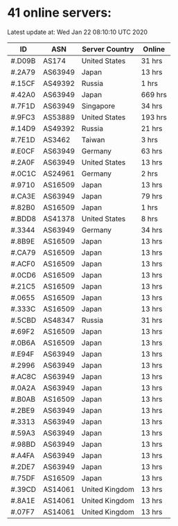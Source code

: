 # 41 online servers:

Latest update at: Wed Jan 22 08:10:10 UTC 2020

| ID | ASN | Server Country | Online |
| -- | --- | -------------- | ------ |
| #.D09B | AS174 | United States | 31 hrs |
| #.2A79 | AS63949 | Japan | 13 hrs |
| #.15CF | AS49392 | Russia | 1 hrs |
| #.42A0 | AS63949 | Japan | 669 hrs |
| #.7F1D | AS63949 | Singapore | 34 hrs |
| #.9FC3 | AS53889 | United States | 193 hrs |
| #.14D9 | AS49392 | Russia | 21 hrs |
| #.7E1D | AS3462 | Taiwan | 3 hrs |
| #.E0CF | AS63949 | Germany | 63 hrs |
| #.2A0F | AS63949 | United States | 13 hrs |
| #.0C1C | AS24961 | Germany | 2 hrs |
| #.9710 | AS16509 | Japan | 13 hrs |
| #.CA3E | AS63949 | Japan | 79 hrs |
| #.82B0 | AS16509 | Japan | 1 hrs |
| #.BDD8 | AS41378 | United States | 8 hrs |
| #.3344 | AS63949 | Germany | 34 hrs |
| #.8B9E | AS16509 | Japan | 13 hrs |
| #.CA79 | AS16509 | Japan | 13 hrs |
| #.ACF0 | AS16509 | Japan | 13 hrs |
| #.0CD6 | AS16509 | Japan | 13 hrs |
| #.21C5 | AS16509 | Japan | 13 hrs |
| #.0655 | AS16509 | Japan | 13 hrs |
| #.333C | AS16509 | Japan | 13 hrs |
| #.5CBD | AS48347 | Russia | 31 hrs |
| #.69F2 | AS16509 | Japan | 13 hrs |
| #.0B6A | AS16509 | Japan | 13 hrs |
| #.E94F | AS63949 | Japan | 13 hrs |
| #.2996 | AS63949 | Japan | 13 hrs |
| #.AC8C | AS63949 | Japan | 13 hrs |
| #.0A2A | AS63949 | Japan | 13 hrs |
| #.B0AB | AS16509 | Japan | 13 hrs |
| #.2BE9 | AS63949 | Japan | 13 hrs |
| #.3313 | AS63949 | Japan | 13 hrs |
| #.59A3 | AS63949 | Japan | 13 hrs |
| #.98BD | AS63949 | Japan | 13 hrs |
| #.A4FA | AS63949 | Japan | 13 hrs |
| #.2DE7 | AS63949 | Japan | 13 hrs |
| #.75DF | AS16509 | Japan | 13 hrs |
| #.39CD | AS14061 | United Kingdom | 13 hrs |
| #.8A1E | AS14061 | United Kingdom | 13 hrs |
| #.07F7 | AS14061 | United Kingdom | 13 hrs |

